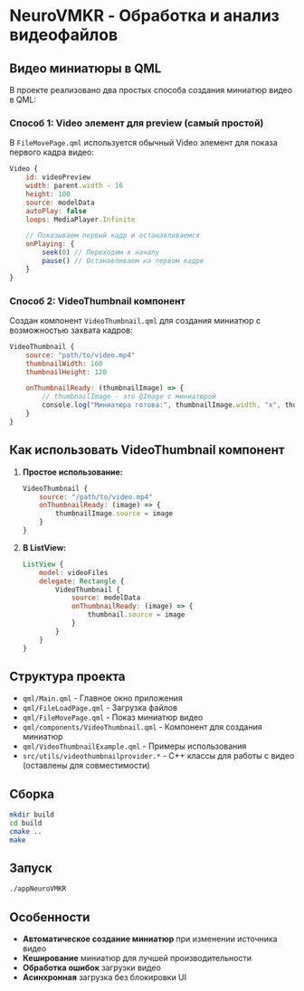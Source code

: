 # NeuroVMKR - Обработка и анализ видеофайлов

## Видео миниатюры в QML

В проекте реализовано два простых способа создания миниатюр видео в QML:

### Способ 1: Video элемент для preview (самый простой)

В `FileMovePage.qml` используется обычный Video элемент для показа первого кадра видео:

```qml
Video {
    id: videoPreview
    width: parent.width - 16
    height: 100
    source: modelData
    autoPlay: false
    loops: MediaPlayer.Infinite

    // Показываем первый кадр и останавливаемся
    onPlaying: {
        seek(0) // Переходим к началу
        pause() // Останавливаем на первом кадре
    }
}
```

### Способ 2: VideoThumbnail компонент

Создан компонент `VideoThumbnail.qml` для создания миниатюр с возможностью захвата кадров:

```qml
VideoThumbnail {
    source: "path/to/video.mp4"
    thumbnailWidth: 160
    thumbnailHeight: 120

    onThumbnailReady: (thumbnailImage) => {
        // thumbnailImage - это QImage с миниатюрой
        console.log("Миниатюра готова:", thumbnailImage.width, "x", thumbnailImage.height)
    }
}
```

## Как использовать VideoThumbnail компонент

1. **Простое использование:**
   ```qml
   VideoThumbnail {
       source: "/path/to/video.mp4"
       onThumbnailReady: (image) => {
           thumbnailImage.source = image
       }
   }
   ```

2. **В ListView:**
   ```qml
   ListView {
       model: videoFiles
       delegate: Rectangle {
           VideoThumbnail {
               source: modelData
               onThumbnailReady: (image) => {
                   thumbnail.source = image
               }
           }
       }
   }
   ```

## Структура проекта

- `qml/Main.qml` - Главное окно приложения
- `qml/FileLoadPage.qml` - Загрузка файлов
- `qml/FileMovePage.qml` - Показ миниатюр видео
- `qml/components/VideoThumbnail.qml` - Компонент для создания миниатюр
- `qml/VideoThumbnailExample.qml` - Примеры использования
- `src/utils/videothumbnailprovider.*` - C++ классы для работы с видео (оставлены для совместимости)

## Сборка

```bash
mkdir build
cd build
cmake ..
make
```

## Запуск

```bash
./appNeuroVMKR
```

## Особенности

- **Автоматическое создание миниатюр** при изменении источника видео
- **Кеширование** миниатюр для лучшей производительности
- **Обработка ошибок** загрузки видео
- **Асинхронная** загрузка без блокировки UI
